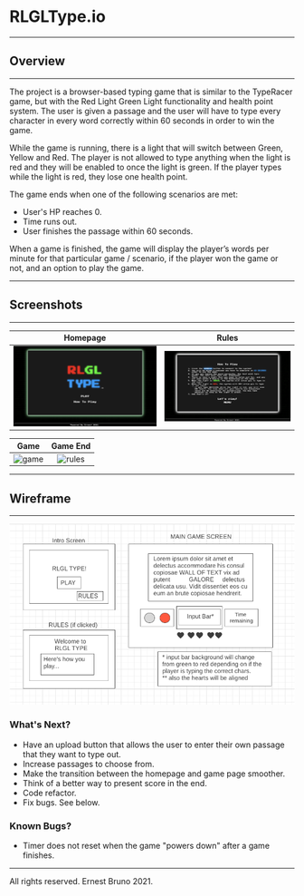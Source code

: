# RLGLType.io
-----------
## Overview
-----------
The project is a browser-based typing game that is similar to the TypeRacer game, but with the Red Light Green Light functionality and health point system. The user is given a passage and the user will have to type every character in every word correctly within 60 seconds in order to win the game.

While the game is running, there is a light that will switch between Green, Yellow and Red. The player is not allowed to type anything when the light is red and they will be enabled to once the light is green. If the player types while the light is red, they lose one health point. 

The game ends when one of the following scenarios are met: 
- User's HP reaches 0.
- Time runs out.
- User finishes the passage within 60 seconds.

When a game is finished, the game will display the player’s words per minute for that particular game / scenario, if the player won the game or not, and an option to play the game.

---
## Screenshots
---
|Homepage  |  Rules   |
|:------------------------:|:-------------:|
![homepage](assets/img/rlgltype-menu.png)  |  ![rules](assets/img/rlgltype-rules.png)

|  Game  |  Game End   
:-----------:|:----------:|
![game](assets/img/rlgl-game.png)  |  ![rules](assets/img/rlgl-end.png)

------
## Wireframe
------
![Wireframe](assets/img/wireframe.png)


### What's Next?
- Have an upload button that allows the user to enter their own passage that they want to type out.
- Increase passages to choose from.
- Make the transition between the homepage and game page smoother.
- Think of a better way to present score in the end. 
- Code refactor.
- Fix bugs. See below.

### Known Bugs?
- Timer does not reset when the game "powers down" after a game finishes.



---
All rights reserved. Ernest Bruno 2021.